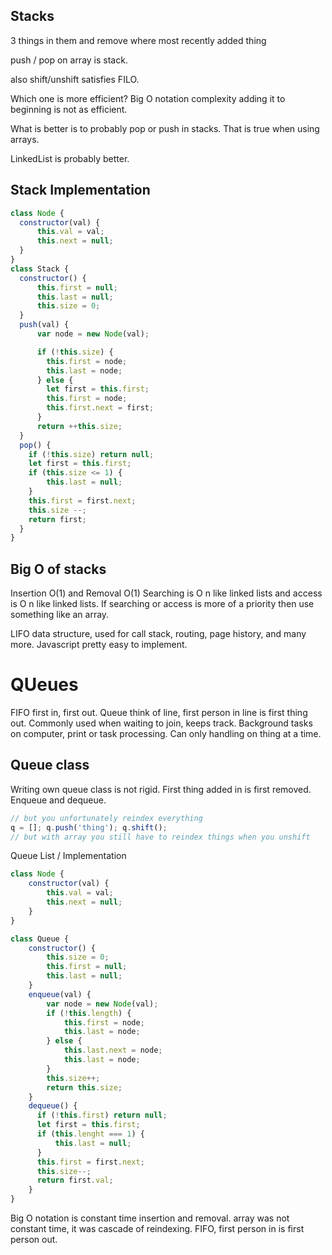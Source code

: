 ## Stacks
3 things in them
and remove where most recently added thing

push / pop on array is stack.

also shift/unshift satisfies FILO.

Which one is more efficient? Big O notation complexity adding it to beginning is not as efficient.

What is better is to probably pop or push in stacks. That is true when using arrays.

LinkedList is probably better.

## Stack Implementation
```js
class Node {
  constructor(val) {
      this.val = val;
      this.next = null;
  }
}
class Stack {
  constructor() {
      this.first = null;
      this.last = null;
      this.size = 0;
  }
  push(val) {
      var node = new Node(val);

      if (!this.size) {
        this.first = node;
        this.last = node;
      } else {
        let first = this.first;
        this.first = node;
        this.first.next = first; 
      }
      return ++this.size;
  }
  pop() {
    if (!this.size) return null;
    let first = this.first;
    if (this.size <= 1) {
        this.last = null;
    }
    this.first = first.next;
    this.size --;
    return first;
  }
}
```

## Big O of stacks
Insertion O(1) and Removal O(1)
Searching is O n like linked lists and access is O n like linked lists. If searching or access is more of a priority then use something like an array.

LIFO data structure, used for call stack, routing, page history, and many more. Javascript pretty easy to implement.


# QUeues
FIFO
first in, first out. Queue think of line, first person in line is first thing out. Commonly used when waiting to join, keeps track. Background tasks on computer, print or task processing. Can only handling on thing at a time.

## Queue class
Writing own queue class is not rigid. First thing added in is first removed. Enqueue and dequeue.

```js
// but you unfortunately reindex everything
q = []; q.push('thing'); q.shift();
// but with array you still have to reindex things when you unshift
``` 

Queue List / Implementation
```js
class Node {
    constructor(val) {
        this.val = val;
        this.next = null;
    }
}

class Queue {
    constructor() {
        this.size = 0;
        this.first = null;
        this.last = null;        
    }
    enqueue(val) {
        var node = new Node(val);
        if (!this.length) {
            this.first = node;
            this.last = node;
        } else {
            this.last.next = node;
            this.last = node;            
        }
        this.size++;
        return this.size;
    }
    dequeue() {
      if (!this.first) return null;
      let first = this.first;
      if (this.lenght === 1) {
          this.last = null;
      }
      this.first = first.next;
      this.size--;
      return first.val;
    }
}
```
Big O notation is constant time insertion and removal.
array was not constant time, it was cascade of reindexing.
FIFO, first person in is first person out.



